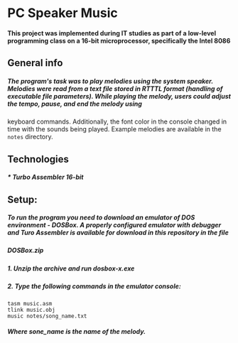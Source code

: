 # PC Speaker Music
#### This project was implemented during IT studies as part of a low-level programming class on a 16-bit microprocessor, specifically the Intel 8086

## General info
##### The program's task was to play melodies using the system speaker. Melodies were read from a text file stored in RTTTL format (handling of executable file parameters). While playing the melody, users could adjust the tempo, pause, and end the melody using 
keyboard commands. Additionally, the font color in the console changed in time with the sounds being played. Example melodies are available in the `notes` directory.

## Technologies
##### * Turbo Assembler 16-bit

## Setup:
##### To run the program you need to download an emulator of DOS environment - DOSBox. A properly configured emulator with debugger and Turo Assembler is available for download in this repository in the file 
##### **_DOSBox.zip_**
##### 1. Unzip the archive and run **_dosbox-x.exe_**
##### 2. Type the following commands in the emulator console:
```DOSBox CLI
tasm music.asm
tlink music.obj
music notes/song_name.txt
```
##### Where _sone_name_ is the name of the melody.
